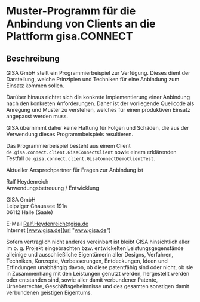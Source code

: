 # Muster-Programm für die Anbindung von Clients an die Plattform gisa.CONNECT

## Beschreibung
GISA GmbH stellt ein Programmierbeispiel zur Verfügung. Dieses dient der Darstellung, 
welche Prinzipien und Techniken für eine Anbindung zum Einsatz kommen sollen.

Darüber hinaus richtet sich die konkrete Implementierung einer Anbindung nach den
konkreten Anforderungen. Daher ist der vorliegende Quellcode als Anregung und Muster zu verstehen,
welches für einen produktiven Einsatz angepasst werden muss.

GISA übernimmt daher keine Haftung für Folgen und Schäden, die aus der Verwendung dieses
Programmbeispiels resultieren.

Das Programmierbeispiel besteht aus einem Client `de.gisa.connect.client.GisaConnectClient` sowie
einem erklärenden Testfall `de.gisa.connect.client.GisaConnectDemoClientTest`. 


Aktueller Ansprechpartner für Fragen zur Anbindung ist
 
Ralf Heydenreich<br />
Anwendungsbetreuung / Entwicklung<br />
 
GISA GmbH<br />
Leipziger Chaussee 191a<br />
06112 Halle (Saale)<br />

E-Mail 	Ralf.Heydenreich@gisa.de<br />
Internet [www.gisa.de](url "www.gisa.de") 


Sofern vertraglich nicht anderes vereinbart ist bleibt GISA hinsichtlich aller im o. g. Projekt
eingebrachten bzw. entwickelten Leistungsgegenstände alleinige und ausschließliche Eigentümerin 
aller Designs, Verfahren, Techniken, Konzepte, Verbesserungen, Entdeckungen, Ideen und Erfindungen 
unabhängig davon, ob diese patentfähig sind oder nicht, ob sie in Zusammenhang mit den Leistungen 
genutzt werden, hergestellt werden oder entstanden sind, sowie aller damit verbundener Patente, 
Urheberrechte, Geschäftsgeheimnisse und des gesamten sonstigen damit verbundenen geistigen 
Eigentums.
